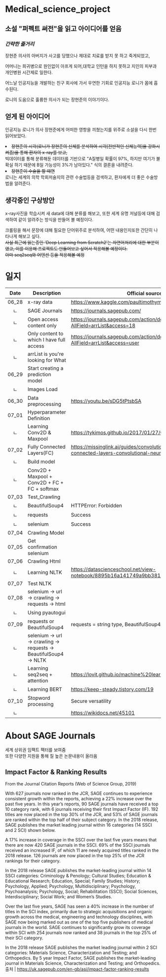 # Medical_science_project

## 소설 "퍼펙트 써전"을 읽고 아이디어를 얻음
### *간략한 줄거리*
장현준 의사의 아버지가 사고를 당했으나 제대로 치료를 받지 못 하고 죽게되었고,

어머니는 희귀병으로 원인없이 아프게 되어,대학교 인턴을 하지 못하고 지인의 피부과 개인병원 시간제로 일한다.

어느날 인공지능을 개발하는 친구 회사에 가서 우연한 기회로 인공지능 로니가 몸에 흡수된다.

로니의 도움으로 훌륭한 의사가 되는 장현준의 이야기이다.


## 얻게 된 아이디어
인공지능 로니가 의사 장현준에게 어떠한 영항을 끼쳤는지를 위주로 소설을 다시 한번 읽어보았다.<br>

<li><del>장현준의 시각(로니가 장현준의 신체를 분석하여 시각[전반적인 신체능력]을 강화시켜줌)을 통해 환자의 x-ray를 보고,</del><br>
빅데이터를 통해 분류해둔 데이터를 기반으로 "A질병일 확률이 97%, 하지만 여기가 불확실 하기 때문에 B일 가능성이 3%가 남아있다." 식의 결론을 내려준다.</li>

<li><del>장현준이 수술을 할 때면</del><br>로니는 세계의 의학 학회저술지의 관련 수술법등을 검색하고, 환자에게 더 좋은 수술방법을 알려준다.

## 생각중인 구상방안
x-ray사진을 학습시켜 새 data에 대해 분류를 해보고,
또한 세계 유명 저널등에 대해 검색하여 같이 알려주는 방식을 만들어 볼 예정이다.

크롤링을 해서 문장에 대해 필요한 단어위주로 분석하여, 어떤 내용인지또한 간단히 나타나게 해보고 싶다.<br>
<del>사실 최근에 읽는중인 'Deep Learning from Scratch2'는 자연어처리에 대한 부분이였고, 이를 이용해 프로젝트도 만들어보고 싶어서 적용해볼 예정이다.<br>
아마 seq2seq와 어텐션 등을 적용해볼 예정</del>



# 일지
|Date|Description|Official source(참고 주소)|
|:---:|---| --- |
|06_28|x-ray data|https://www.kaggle.com/paultimothymooney/chest-xray-pneumonia|
|ㄴ|SAGE Journals|https://journals.sagepub.com/|
|ㄴ|Open access content only|https://journals.sagepub.com/action/doSearch?AllField=arrList&access=18|
|ㄴ|Only content to which I have full access|https://journals.sagepub.com/action/doSearch?AllField=arrList&access=user|
|ㄴ|arrList is you're looking for What||
|06_29|Start creating a prediction model||
|ㄴ|Images Load||
|06_30|Data preprocessing|https://youtu.be/sDG5tPtsbSA|
|07_01|Hyperparameter Definition||
|ㄴ|Learning Conv2D & Maxpool|https://tykimos.github.io/2017/01/27/CNN_Layer_Talk/|
|07_02|Fully Connected Layers(FC)|https://missinglink.ai/guides/convolutional-neural-networks/fully-connected-layers-convolutional-neural-networks-complete-guide/|
|ㄴ|Build model||
|ㄴ|Conv2D + Maxpool + Conv2D + FC + FC + softmax||
|07_03|Test_Crawling||
|ㄴ|BeautifulSoup4|HTTPError: Forbidden|
|ㄴ|requests|Success|
|ㄴ|selenium|Success|
|07_04|Crawling Model||
|07_05|Get confirmation selenium||
|07_06|Crawling Html||
|ㄴ|Learning NLTK|https://datascienceschool.net/view-notebook/8895b16a141749a9bb381007d52721c1/|
|07_07|Test NLTK||
|07_08|selenium -> url -> crawling -> requests -> html||
|ㄴ|Using pyautogui||
|07_09|requests or BeautifulSoup4|requests = string type, BeautifulSoup4 = Html type|
|ㄴ|selenium -> url -> crawling -> requests -> BeautifulSoup4 -> NLTK||
|ㄴ|Learning seq2seq + attention|https://lovit.github.io/machine%20learning/2019/03/17/attention_in_nlp/|
|ㄴ|Learning BERT|https://keep-steady.tistory.com/19|
|07_10|Stopword processing|Secure versatility|
|ㄴ||https://wikidocs.net/45101|


# About SAGE Journals
세계 상위권 임팩트 팩터를 보여줌<br>
또한 다양한 지원을 통해 질 높은 논문내용이 올라옴<br>
## Impact Factor & Ranking Results
From the Journal Citation Reports (Web of Science Group, 2019)

With 627 journals now ranked in the JCR, SAGE continues to experience consistent growth within the reports, achieving a 22% increase over the past five years. In this year’s reports, 90 SAGE journals have received a top 10 category rank, with 6 journals receiving their first Impact Factor (IF). 192 titles are now placed in the top 30% of the JCR, and 53% of SAGE journals are ranked within the top half of their subject category. In the 2018 release, SAGE publishes the market leading journal within 16 categories (14 SSCI and 2 SCI) shown below.

A 17% increase in coverage in the SSCI over the last five years means that there are now 420 SAGE journals in the SSCI. 69% of the SSCI journals received an increased IF, of which 11 are newly acquired titles ranked in the 2018 release. 126 journals are now placed in the top 25% of the JCR rankings for their category.

In the 2018 release SAGE publishes the market-leading journal within 14 SSCI categories: Criminology & Penology; Cultural Studies; Education & Educational Research; Education, Special; Family Studies; History; Psychology, Applied; Psychology, Multidisciplinary; Psychology, Psychoanalysis; Psychology, Social; Rehabilitation (SSCI); Social Sciences, Interdisciplinary; Social Work; and Women’s Studies.

Over the last five years, SAGE has seen a 40% increase in the number of titles in the SCI index, primarily due to strategic acquisitions and organic growth across the medical, engineering and technology disciplines, with SAGE now being marked out as one of the top five publishers of medical journals in the world. SAGE continues to significantly grow its coverage within SCI with 254 journals now ranked and 38 journals in the top 25% of their SCI category.

In the 2018 release SAGE publishes the market leading journal within 2 SCI categories: Materials Science, Characterization and Testing; and Orthopedics. By 5 year Impact Factor, SAGE publishes the market-leading journal in Materials Science, Characterization and Testing; and Orthopedics.<br>
출처 | https://uk.sagepub.com/en-gb/asi/impact-factor-ranking-results
